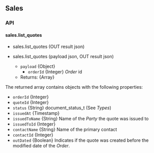 ## Sales

### API

#### sales.list_quotes

- sales.list_quotes (OUT result json)

- sales.list_quotes (payload json, OUT result json)
  - `payload` {Object}
    - `orderId` {Integer} *Order* id
  - Returns: {Array}

The returned array contains objects with the following properties:

- `orderId` {Integer}
- `quoteId` {Integer}
- `status` {String} document_status_t (See *Types*)
- `issuedAt` {Timestamp}
- `issuedToName` {String} Name of the *Party* the quote was issued to
- `issuedToId` {Integer}
- `contactName` {String} Name of the primary contact
- `contactId` {Integer}
- `outDated` {Boolean} Indicates if the quote was created before the modified date of the *Order*.
